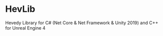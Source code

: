 # HevLib
Hevedy Library for C# (Net Core &amp; Net Framework &amp; Unity 2019) and C++ for Unreal Engine 4
